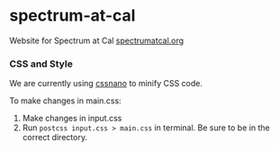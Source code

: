# spectrum-at-cal
Website for Spectrum at Cal [spectrumatcal.org](https://spectrumatcal.org)


### CSS and Style
We are currently using [cssnano](https://cssnano.co/guides/getting-started) to minify CSS code.

To make changes in main.css:
1. Make changes in input.css
2. Run `postcss input.css > main.css` in terminal. Be sure to be in the correct directory.